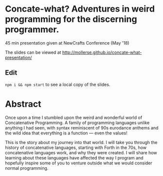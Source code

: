 # Concate-what? Adventures in weird programming for the discerning programmer.

45 min presentation given at NewCrafts Conference (May '18)

The slides can be viewed at http://mollerse.github.io/concate-what-presentation/

## Edit

`npm i && npm start` to see a local copy of the slides.

# Abstract

Once upon a time I stumbled upon the weird and wonderful world of Concatenative Programming. A family of programming languages unlike anything I had seen, with syntax reminiscent of 90s eurodance anthems and the wild idea that everything is a function — even the values!

This is the story about my journey into that world. I will take you through the history of concatenative languages, starting with Forth in the 70s, how concatenative languages work, and why they were created. I will share how learning about these languages have affected the way I program and hopefully inspire some of you to venture outside what we would consider normal programming.
